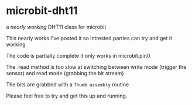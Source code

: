 # microbit-dht11
a *nearly working* DHT11 class for microbit

This nearly works I've posted it so intrested parties can try and get it working

The code is partially complete it only works in microbit.pin0

The .read method is too slow at switching between write mode (trigger the sensor)
and read mode (grabbing the bit stream)

The bits are grabbed with a `Thumb assembly` routine

Please feel free to try and get this up and running.
